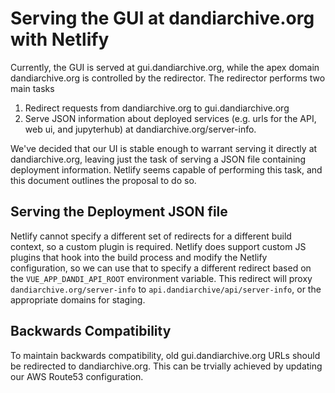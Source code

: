 # Serving the GUI at dandiarchive.org with Netlify
Currently, the GUI is served at gui.dandiarchive.org, while the apex domain dandiarchive.org is controlled by the redirector. The redirector performs two main tasks

1. Redirect requests from dandiarchive.org to gui.dandiarchive.org
2. Serve JSON information about deployed services (e.g. urls for the API, web ui, and jupyterhub) at dandiarchive.org/server-info.

We've decided that our UI is stable enough to warrant serving it directly at dandiarchive.org, leaving just the task of serving a JSON file containing deployment information. Netlify seems capable of performing this task, and this document outlines the proposal to do so.

## Serving the Deployment JSON file
Netlify cannot specify a different set of redirects for a different build context, so a custom plugin is required. Netlify does support custom JS plugins that hook into the build process and modify the Netlify configuration, so we can use that to specify a different redirect based on the `VUE_APP_DANDI_API_ROOT` environment variable. This redirect will proxy `dandiarchive.org/server-info` to `api.dandiarchive/api/server-info`, or the appropriate domains for staging. 

## Backwards Compatibility

To maintain backwards compatibility, old gui.dandiarchive.org URLs should be redirected to dandiarchive.org. This can be trvially achieved by updating our AWS Route53 configuration.
